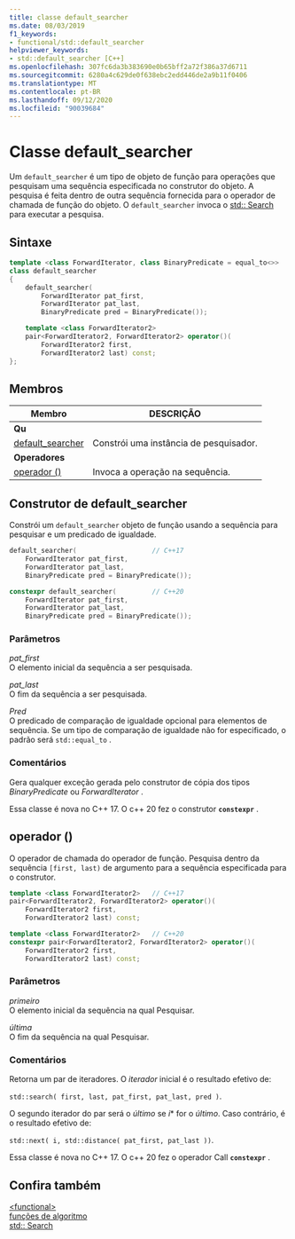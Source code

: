 ```yaml
---
title: classe default_searcher
ms.date: 08/03/2019
f1_keywords:
- functional/std::default_searcher
helpviewer_keywords:
- std::default_searcher [C++]
ms.openlocfilehash: 307fc6da3b383690e0b65bff2a72f386a37d6711
ms.sourcegitcommit: 6280a4c629de0f638ebc2edd446de2a9b11f0406
ms.translationtype: MT
ms.contentlocale: pt-BR
ms.lasthandoff: 09/12/2020
ms.locfileid: "90039684"
---
```

# <a name="default_searcher-class"></a>Classe default_searcher

Um `default_searcher` é um tipo de objeto de função para operações que pesquisam uma sequência especificada no construtor do objeto. A pesquisa é feita dentro de outra sequência fornecida para o operador de chamada de função do objeto. O `default_searcher` invoca o [std:: Search](algorithm-functions.md#search) para executar a pesquisa.

## <a name="syntax"></a>Sintaxe

```cpp
template <class ForwardIterator, class BinaryPredicate = equal_to<>>
class default_searcher
{
    default_searcher(
        ForwardIterator pat_first,
        ForwardIterator pat_last,
        BinaryPredicate pred = BinaryPredicate());

    template <class ForwardIterator2>
    pair<ForwardIterator2, ForwardIterator2> operator()(
        ForwardIterator2 first,
        ForwardIterator2 last) const;
};
```

## <a name="members"></a>Membros

| Membro | DESCRIÇÃO |
| - | - |
| **Qu** | |
| [default_searcher](#default-searcher-constructor) | Constrói uma instância de pesquisador. |
| **Operadores** | |
| [operador ()](#operator-call) | Invoca a operação na sequência. |

## <a name="default_searcher-constructor"></a><a name="default-searcher-constructor"></a> Construtor de default_searcher

Constrói um `default_searcher` objeto de função usando a sequência para pesquisar e um predicado de igualdade.

```cpp
default_searcher(                   // C++17
    ForwardIterator pat_first,
    ForwardIterator pat_last,
    BinaryPredicate pred = BinaryPredicate());

constexpr default_searcher(         // C++20
    ForwardIterator pat_first,
    ForwardIterator pat_last,
    BinaryPredicate pred = BinaryPredicate());
```

### <a name="parameters"></a>Parâmetros

*pat_first*\
O elemento inicial da sequência a ser pesquisada.

*pat_last*\
O fim da sequência a ser pesquisada.

*Pred*\
O predicado de comparação de igualdade opcional para elementos de sequência. Se um tipo de comparação de igualdade não for especificado, o padrão será `std::equal_to` .

### <a name="remarks"></a>Comentários

Gera qualquer exceção gerada pelo construtor de cópia dos tipos *BinaryPredicate* ou *ForwardIterator* .

Essa classe é nova no C++ 17. O c++ 20 fez o construtor **`constexpr`** .

## <a name="operator"></a><a name="operator-call"></a> operador ()

O operador de chamada do operador de função. Pesquisa dentro da sequência `[first, last)` de argumento para a sequência especificada para o construtor.

```cpp
template <class ForwardIterator2>   // C++17
pair<ForwardIterator2, ForwardIterator2> operator()(
    ForwardIterator2 first,
    ForwardIterator2 last) const;

template <class ForwardIterator2>   // C++20
constexpr pair<ForwardIterator2, ForwardIterator2> operator()(
    ForwardIterator2 first,
    ForwardIterator2 last) const;
```

### <a name="parameters"></a>Parâmetros

*primeiro*\
O elemento inicial da sequência na qual Pesquisar.

*última*\
O fim da sequência na qual Pesquisar.

### <a name="remarks"></a>Comentários

Retorna um par de iteradores. O *iterador* inicial é o resultado efetivo de:

`std::search( first, last, pat_first, pat_last, pred )`.

O segundo iterador do par será o *último* se *i** for o *último*. Caso contrário, é o resultado efetivo de:

`std::next( i, std::distance( pat_first, pat_last ))`.

Essa classe é nova no C++ 17. O c++ 20 fez o operador Call **`constexpr`** .

## <a name="see-also"></a>Confira também

[\<functional>](functional.md)\
[funções de algoritmo](algorithm-functions.md)\
[std:: Search](algorithm-functions.md#search)
